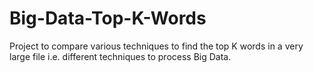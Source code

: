 # Big-Data-Top-K-Words
Project to compare various techniques to find the top K words in a very large file i.e. different techniques to process Big Data.
